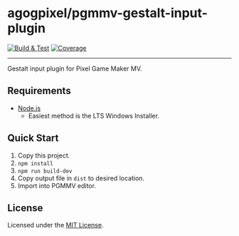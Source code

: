 # agogpixel/pgmmv-gestalt-input-plugin

[![Build & Test](https://github.com/agogpixel/pgmmv-gestalt-input-plugin/actions/workflows/build-and-test.yml/badge.svg)](https://github.com/agogpixel/pgmmv-gestalt-input-plugin/actions/workflows/build-and-test.yml)
[![Coverage](https://img.shields.io/endpoint?url=https://gist.githubusercontent.com/kidthales/8783260504aa23bb1c4dd36f0ba3be01/raw/pgmmv-gestalt-input-plugin__heads_main.json)](https://agogpixel.github.io/pgmmv-gestalt-input-plugin/coverage)

<hr>

Gestalt input plugin for Pixel Game Maker MV.

## Requirements

-   [Node.js](https://nodejs.org/en/download/)
    -   Easiest method is the LTS Windows Installer.

## Quick Start

1. Copy this project.
2. `npm install`
3. `npm run build-dev`
4. Copy output file in `dist` to desired location.
5. Import into PGMMV editor.

## License

Licensed under the [MIT License](./LICENSE).
